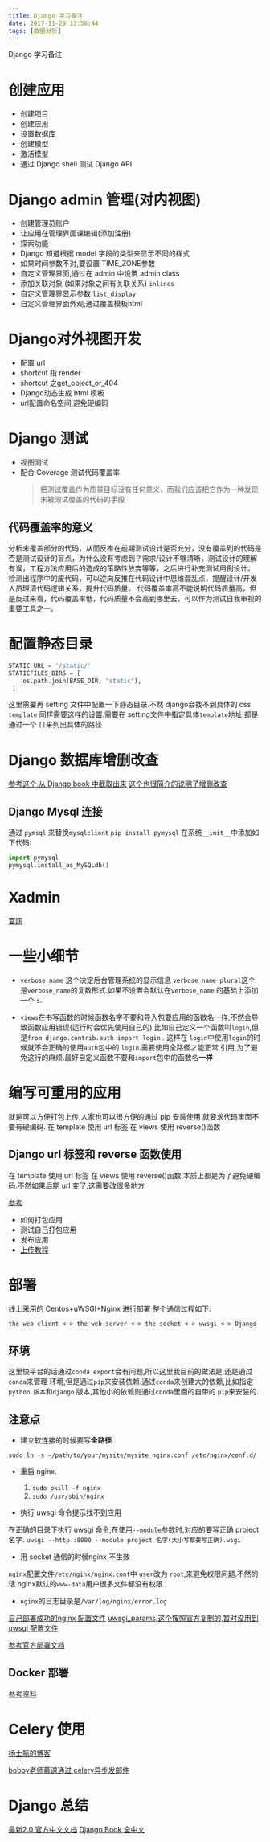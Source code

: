 ```yaml
---
title: Django 学习备注
date: 2017-11-29 13:56:44
tags: [数据分析]
---
```


Django 学习备注<!--more-->

# 创建应用

-   创建项目
-   创建应用
-   设置数据库
-   创建模型
-   激活模型
-   通过 Django shell 测试 Django API

# Django admin 管理(对内视图)

-   创建管理员账户
-   让应用在管理界面课编辑(添加注册)
-   探索功能
-   Django 知道根据 model 字段的类型来显示不同的样式
-   如果时间参数不对,要设置 TIME_ZONE参数
-   自定义管理界面,通过在 admin 中设置 admin  class
-   添加关联对象 (如果对象之间有关联关系) `inlines`
-   自定义管理界显示参数 `list_display`
-   自定义管理界面外观,通过覆盖模板html

# Django对外视图开发

-   配置 url
-   shortcut 指 render
-   shortcut 之get_object_or_404
-   Django动态生成 html 模板
-   url配置命名空间,避免硬编码

# Django 测试

-   视图测试
-   配合 Coverage 测试代码覆盖率
    > 把测试覆盖作为质量目标没有任何意义，而我们应该把它作为一种发现未被测试覆盖的代码的手段

## 代码覆盖率的意义

分析未覆盖部分的代码，从而反推在前期测试设计是否充分，没有覆盖到的代码是否是测试设计的盲点，为什么没有考虑到？需求/设计不够清晰，测试设计的理解有误，工程方法应用后的造成的策略性放弃等等，之后进行补充测试用例设计。
检测出程序中的废代码，可以逆向反推在代码设计中思维混乱点，提醒设计/开发人员理清代码逻辑关系，提升代码质量。
代码覆盖率高不能说明代码质量高，但是反过来看，代码覆盖率低，代码质量不会高到哪里去，可以作为测试自我审视的重要工具之一。

# 配置静态目录

```python
STATIC_URL = '/static/'
STATICFILES_DIRS = [
    os.path.join(BASE_DIR, "static"),
 ]
```

这里需要再 setting 文件中配置一下静态目录.不然 django会找不到具体的 css
 `template` 同样需要这样的设置.需要在 setting文件中指定具体`template`地址
 都是通过一个 `[]`来列出具体的路径

# Django 数据库增删改查

[参考这个,从 Django book 中截取出来](https://www.jianshu.com/p/1ee196312e3d)
[这个也很简介的说明了增删改查](http://www.runoob.com/django/django-model.html)

## Django Mysql 连接

通过 `pymsql` 来替换`mysqlclient`
`pip install pymysql`
在系统`__init__`中添加如下代码:

```python
import pymysql
pymysql.install_as_MySQLdb()
```

# Xadmin

[官网](http://sshwsfc.github.io/xadmin/)

# 一些小细节

-   `verbose_name` 这个决定后台管理系统的显示信息
    `verbose_name_plural`这个是`verbose_name`的复数形式.如果不设置会默认在`verbose_name`
    的基础上添加一个 `s`.

-   `views`在书写函数的时候函数名字不要和导入包要应用的函数名一样,不然会导致函数应用错误(运行时会优先使用自己的).比如自己定义一个函数叫`login`,但是`from django.contrib.auth import login` .
    这样在 `login`中使用`login`的时候就不会正确的使用`auth`包中的 `login`.需要使用全路径才能正常
    引用,为了避免这行的麻烦.最好自定义函数不要和`import`包中的函数名**一样**

# 编写可重用的应用

就是可以方便打包上传,人家也可以很方便的通过 pip 安装使用
就要求代码里面不要有硬编码.
在 template 使用 url 标签
在 views 使用 reverse()函数

## Django  url 标签和 reverse 函数使用

在 template 使用 url 标签
在 views 使用 reverse()函数
本质上都是为了避免硬编码.不然如果后期 url 变了,这需要改很多地方

[参考](http://www.cnblogs.com/ajianbeyourself/p/4937951.html)

-   如何打包应用
-   测试自己打包应用
-   发布应用
-   [上传教程](https://packaging.python.org/tutorials/distributing-packages/#uploading-your-project-to-pypi)

# 部署

线上采用的 Centos+uWSGI+Nginx 进行部署
整个通信过程如下:

    the web client <-> the web server <-> the socket <-> uwsgi <-> Django

## 环境

这里快平台的话通过`conda export`会有问题,所以这里我目前的做法是.还是通过`conda`来管理
环境,但是通过`pip`来安装依赖.通过`conda`来创建大的依赖,比如指定`python 版本`和`django`
版本,其他小的依赖则通过`conda`里面的自带的 `pip`来安装的.

## 注意点

-   建立软连接的时候要写**全路径**

`sudo ln -s ~/path/to/your/mysite/mysite_nginx.conf /etc/nginx/conf.d/`

-   重启 nginx.

    1.  `sudo pkill -f nginx`
    2.  `sudo /usr/sbin/nginx`

-   执行 uwsgi 命令提示找不到应用

在正确的目录下执行 uwsgi 命令,在使用`--module`参数时,对应的要写正确 project 名字.
`uwsgi --http :8000 --module project 名字(大小写都要写正确).wsgi`

-   用 socket 通信的时候nginx 不生效

`nginx`配置文件`/etc/nginx/nginx.conf`中 `user`改为 `root`,来避免权限问题.不然的话 nginx默认的`www-data`用户很多文件都没有权限

-   `nginx`的日志目录是`/var/log/nginx/error.log`

[自己部署成功的nginx 配置文件](https://zjsnowman.com/local/djangoAdvance_nginx.conf)
[uwsgi_params,这个按照官方复制的,暂时没用到](https://zjsnowman.com/local/uwsgin_params)
[uwsgi 配置文件](https://zjsnowman.com/local/django_advance_uwsgi.ini)

[参考官方部署文档](https://uwsgi.readthedocs.io/en/latest/tutorials/Django_and_nginx.html)

## Docker 部署

[参考资料](https://cloud.tencent.com/developer/column/1012)

# Celery 使用

[杨士航的博客](http://yshblog.com/subject/7)

[bobby老师慕课通过 celery异步发邮件](https://www.imooc.com/article/16164)

# Django 总结

[最新2.0 官方中文文档](https://docs.djangoproject.com/zh-hans/2.0/)
[Django Book,全中文](http://djangobook.py3k.cn/2.0/)
